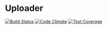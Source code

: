 # Uploader

[![Build Status](https://travis-ci.org/Prowect/Uploader.svg)](https://travis-ci.org/Prowect/Uploader)
[![Code Climate](https://codeclimate.com/github/Prowect/Uploader/badges/gpa.svg)](https://codeclimate.com/github/Prowect/Uploader)
[![Test Coverage](https://codeclimate.com/github/Prowect/Uploader/badges/coverage.svg)](https://codeclimate.com/github/Prowect/Uploader/coverage)
